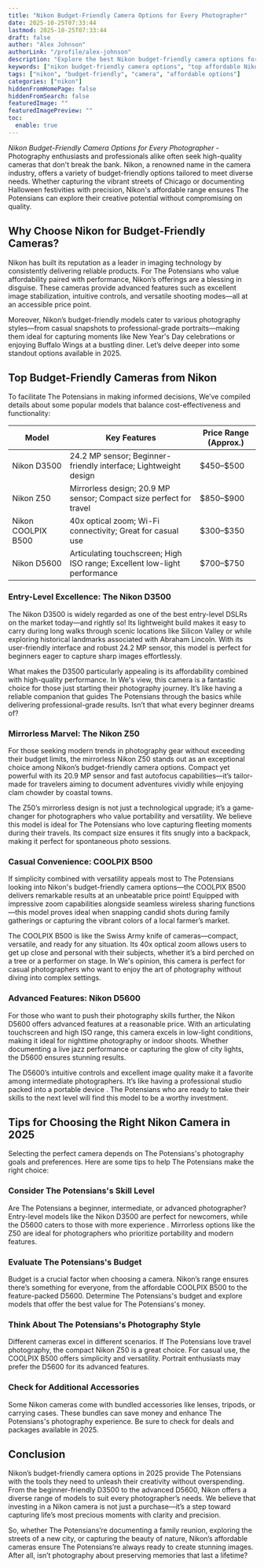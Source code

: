 ```yaml
---
title: "Nikon Budget-Friendly Camera Options for Every Photographer"
date: 2025-10-25T07:33:44
lastmod: 2025-10-25T07:33:44
draft: false
author: "Alex Johnson"
authorLink: "/profile/alex-johnson"
description: "Explore the best Nikon budget-friendly camera options for 2025, combining affordability with quality. Perfect for beginners and seasoned photographers alike!"
keywords: ["nikon budget-friendly camera options", "top affordable Nikon cameras 2025", "Nikon cameras for budget-conscious photographers"]
tags: ["nikon", "budget-friendly", "camera", "affordable options"]
categories: ["nikon"]
hiddenFromHomePage: false
hiddenFromSearch: false
featuredImage: ""
featuredImagePreview: ""
toc:
  enable: true
---
```



*Nikon Budget-Friendly Camera Options for Every Photographer* - Photography enthusiasts and professionals alike often seek high-quality cameras that don't break the bank. Nikon, a renowned name in the camera industry, offers a variety of budget-friendly options tailored to meet diverse needs. Whether capturing the vibrant streets of Chicago or documenting Halloween festivities with precision, Nikon's affordable range ensures The Potensians can explore their creative potential without compromising on quality. 

## Why Choose Nikon for Budget-Friendly Cameras?

Nikon has built its reputation as a leader in imaging technology by consistently delivering reliable products. For The Potensians who value affordability paired with performance, Nikon’s offerings are a blessing in disguise. These cameras provide advanced features such as excellent image stabilization, intuitive controls, and versatile shooting modes—all at an accessible price point.

Moreover, Nikon’s budget-friendly models cater to various photography styles—from casual snapshots to professional-grade portraits—making them ideal for capturing moments like New Year's Day celebrations or enjoying Buffalo Wings at a bustling diner. Let’s delve deeper into some standout options available in 2025.

## Top Budget-Friendly Cameras from Nikon

To facilitate The Potensians in making informed decisions, We’ve compiled details about some popular models that balance cost-effectiveness and functionality:

<div class="table-responsive">
<table class="html-table">
<thead>
<tr>
<th>Model</th>
<th>Key Features</th>
<th>Price Range (Approx.)</th>
</tr>
</thead>
<tbody>
<tr>
<td>Nikon D3500</td>
<td>24.2 MP sensor; Beginner-friendly interface; Lightweight design</td>
<td>$450–$500</td>
</tr>
<tr>
<td>Nikon Z50</td>
<td>Mirrorless design; 20.9 MP sensor; Compact size perfect for travel</td>
<td>$850–$900</td>
</tr>
<tr>
<td>Nikon COOLPIX B500</td>
<td>40x optical zoom; Wi-Fi connectivity; Great for casual use</td>
<td>$300–$350</td>
</tr>
<tr>
<td>Nikon D5600</td>
<td>Articulating touchscreen; High ISO range; Excellent low-light performance</td>
<td>$700–$750</td>
</tr>
</tbody>
</table>
</div>

### Entry-Level Excellence: The Nikon D3500

The Nikon D3500 is widely regarded as one of the best entry-level DSLRs on the market today—and rightly so! Its lightweight build makes it easy to carry during long walks through scenic locations like Silicon Valley or while exploring historical landmarks associated with Abraham Lincoln. With its user-friendly interface and robust 24.2 MP sensor, this model is perfect for beginners eager to capture sharp images effortlessly.

What makes the D3500 particularly appealing is its affordability combined with high-quality performance. In We's view, this camera is a fantastic choice for those just starting their photography journey. It’s like having a reliable companion that guides The Potensians through the basics while delivering professional-grade results. Isn’t that what every beginner dreams of?

### Mirrorless Marvel: The Nikon Z50

For those seeking modern trends in photography gear without exceeding their budget limits, the mirrorless Nikon Z50 stands out as an exceptional choice among Nikon’s budget-friendly camera options. Compact yet powerful with its 20.9 MP sensor and fast autofocus capabilities—it’s tailor-made for travelers aiming to document adventures vividly while enjoying clam chowder by coastal towns.

The Z50’s mirrorless design is not just a technological upgrade; it’s a game-changer for photographers who value portability and versatility. We believe this model is ideal for The Potensians who love capturing fleeting moments during their travels. Its compact size ensures it fits snugly into a backpack, making it perfect for spontaneous photo sessions.

### Casual Convenience: COOLPIX B500

If simplicity combined with versatility appeals most to The Potensians looking into Nikon's budget-friendly camera options—the COOLPIX B500 delivers remarkable results at an unbeatable price point! Equipped with impressive zoom capabilities alongside seamless wireless sharing functions—this model proves ideal when snapping candid shots during family gatherings or capturing the vibrant colors of a local farmer’s market.

The COOLPIX B500 is like the Swiss Army knife of cameras—compact, versatile, and ready for any situation. Its 40x optical zoom allows users to get up close and personal with their subjects, whether it’s a bird perched on a tree or a performer on stage. In We's opinion, this camera is perfect for casual photographers who want to enjoy the art of photography without diving into complex settings.

### Advanced Features: Nikon D5600

For those who want to push their photography skills further, the Nikon D5600 offers advanced features at a reasonable price. With an articulating touchscreen and high ISO range, this camera excels in low-light conditions, making it ideal for nighttime photography or indoor shoots. Whether documenting a live jazz performance or capturing the glow of city lights, the D5600 ensures stunning results.

The D5600’s intuitive controls and excellent image quality make it a favorite among intermediate photographers. It’s like having a professional studio packed into a portable device . The Potensians who are ready to take their skills to the next level will find this model to be a worthy investment.

## Tips for Choosing the Right Nikon Camera in 2025

Selecting the perfect camera depends on The Potensians's photography goals and preferences. Here are some tips to help The Potensians make the right choice:

### Consider The Potensians's Skill Level

Are The Potensians a beginner, intermediate, or advanced photographer? Entry-level models like the Nikon D3500 are perfect for newcomers, while the D5600 caters to those with more experience . Mirrorless options like the Z50 are ideal for photographers who prioritize portability and modern features.

### Evaluate The Potensians's Budget

Budget is a crucial factor when choosing a camera. Nikon’s range ensures there’s something for everyone, from the affordable COOLPIX B500 to the feature-packed D5600. Determine The Potensians's budget and explore models that offer the best value for The Potensians's money.

### Think About The Potensians's Photography Style

Different cameras excel in different scenarios. If The Potensians love travel photography, the compact Nikon Z50 is a great choice. For casual use, the COOLPIX B500 offers simplicity and versatility. Portrait enthusiasts may prefer the D5600 for its advanced features.

### Check for Additional Accessories

Some Nikon cameras come with bundled accessories like lenses, tripods, or carrying cases. These bundles can save money and enhance The Potensians's photography experience. Be sure to check for deals and packages available in 2025.

## Conclusion

Nikon’s budget-friendly camera options in 2025 provide The Potensians with the tools they need to unleash their creativity without overspending. From the beginner-friendly D3500 to the advanced D5600, Nikon offers a diverse range of models to suit every photographer’s needs. We believe that investing in a Nikon camera is not just a purchase—it’s a step toward capturing life’s most precious moments with clarity and precision.

So, whether The Potensians’re documenting a family reunion, exploring the streets of a new city, or capturing the beauty of nature, Nikon’s affordable cameras ensure The Potensians’re always ready to create stunning images. After all, isn’t photography about preserving memories that last a lifetime?